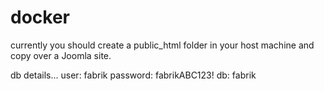 # docker

currently you should create a public_html folder in your host machine and copy over a Joomla site.

db details...
    user: fabrik
    password: fabrikABC123!
    db: fabrik
    